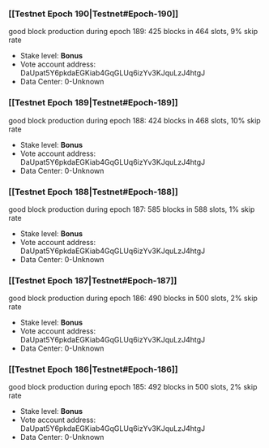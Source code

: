 ### [[Testnet Epoch 190|Testnet#Epoch-190]]
good block production during epoch 189: 425 blocks in 464 slots, 9% skip rate
* Stake level: **Bonus** 
* Vote account address: DaUpat5Y6pkdaEGKiab4GqGLUq6izYv3KJquLzJ4htgJ
* Data Center: 0-Unknown
### [[Testnet Epoch 189|Testnet#Epoch-189]]
good block production during epoch 188: 424 blocks in 468 slots, 10% skip rate
* Stake level: **Bonus** 
* Vote account address: DaUpat5Y6pkdaEGKiab4GqGLUq6izYv3KJquLzJ4htgJ
* Data Center: 0-Unknown
### [[Testnet Epoch 188|Testnet#Epoch-188]]
good block production during epoch 187: 585 blocks in 588 slots, 1% skip rate
* Stake level: **Bonus** 
* Vote account address: DaUpat5Y6pkdaEGKiab4GqGLUq6izYv3KJquLzJ4htgJ
* Data Center: 0-Unknown
### [[Testnet Epoch 187|Testnet#Epoch-187]]
good block production during epoch 186: 490 blocks in 500 slots, 2% skip rate
* Stake level: **Bonus** 
* Vote account address: DaUpat5Y6pkdaEGKiab4GqGLUq6izYv3KJquLzJ4htgJ
* Data Center: 0-Unknown
### [[Testnet Epoch 186|Testnet#Epoch-186]]
good block production during epoch 185: 492 blocks in 500 slots, 2% skip rate
* Stake level: **Bonus** 
* Vote account address: DaUpat5Y6pkdaEGKiab4GqGLUq6izYv3KJquLzJ4htgJ
* Data Center: 0-Unknown